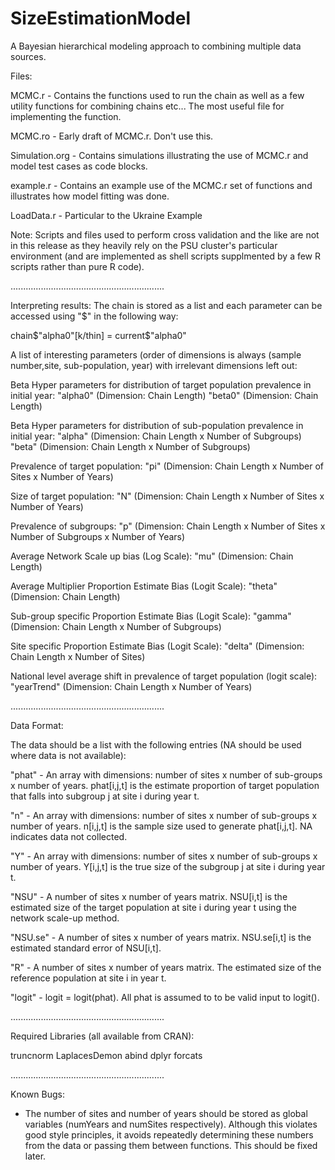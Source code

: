 # SizeEstimationModel
A Bayesian hierarchical modeling approach to combining multiple data sources.

Files:

MCMC.r - Contains the functions used to run the chain as well as a few utility functions for
combining chains etc... The most useful file for implementing the function.

MCMC.ro - Early draft of MCMC.r. Don't use this.

Simulation.org - Contains simulations illustrating the use of MCMC.r and model test cases as code blocks. 

example.r - Contains an example use of the MCMC.r set of functions and illustrates how model fitting was done.

LoadData.r - Particular to the Ukraine Example

Note: Scripts and files used to perform cross validation and the like are not in this release as they heavily rely on the PSU cluster's particular environment (and are implemented as shell scripts supplmented by a few R scripts rather than pure R code).

.............................................................

Interpreting results: The chain is stored as a list and each parameter can be accessed using "$" in the following way:

chain$"alpha0"[k/thin] = current$"alpha0"

A list of interesting parameters (order of dimensions is always (sample number,site, sub-population, year) with irrelevant dimensions left out:

Beta Hyper parameters for distribution of target population prevalence in initial year:
"alpha0"  (Dimension: Chain Length)
"beta0"   (Dimension: Chain Length)

Beta Hyper parameters for distribution of sub-population prevalence in initial year:
"alpha" (Dimension: Chain Length x Number of Subgroups)
"beta" (Dimension: Chain Length x Number of Subgroups)

Prevalence of target population:
"pi" (Dimension: Chain Length x Number of Sites x Number of Years)

Size of target population:
"N" (Dimension: Chain Length x Number of Sites x Number of Years)

Prevalence of subgroups:
"p" (Dimension: Chain Length x Number of Sites x Number of Subgroups x Number of Years)

Average Network Scale up bias (Log Scale):
"mu" (Dimension: Chain Length)

Average Multiplier Proportion Estimate Bias (Logit Scale):
"theta"(Dimension: Chain Length)

Sub-group specific Proportion Estimate Bias (Logit Scale):
"gamma" (Dimension: Chain Length x Number of Subgroups)

Site specific Proportion Estimate Bias (Logit Scale):
"delta" (Dimension: Chain Length x Number of Sites)

National level average shift in prevalence of target population (logit scale):
"yearTrend" (Dimension: Chain Length x Number of Years)

.............................................................

Data Format:

The data should be a list with the following entries (NA should be used where data is not available):

"phat" - An array with dimensions: number of sites x number of sub-groups x number of years.
         phat[i,j,t] is the estimate proportion of target population that falls into subgroup
	 j at site i during year t.

 "n" - An array with dimensions: number of sites x number of sub-groups x number of years.
       n[i,j,t] is the sample size used to generate phat[i,j,t]. NA indicates data not collected.
      
 "Y" - An array with dimensions: number of sites x number of sub-groups x number of years.
       Y[i,j,t] is the true size of the subgroup j at site i during year t.

 "NSU" - A number of sites x number of years matrix. NSU[i,t] is the estimated size of the
       	 target population at site i during year t using the network scale-up method.
	 
 "NSU.se" - A number of sites x number of years matrix. NSU.se[i,t] is the estimated
 	    standard error of NSU[i,t].
	    
 "R" - A number of sites x number of years matrix. The estimated size of the reference
       population at site i in year t.
       
 "logit" - logit = logit(phat).  All phat is assumed to to be valid input to logit(). 

.............................................................

Required Libraries (all available from CRAN):

truncnorm
LaplacesDemon
abind
dplyr
forcats

.............................................................

Known Bugs:

- The number of sites and number of years should be stored as global variables (numYears and numSites respectively). Although this violates good style principles, it avoids repeatedly determining these numbers from the data or passing them between functions. This should be fixed later.



